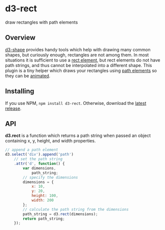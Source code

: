 # d3-rect

draw rectangles with path elements

## Overview

[d3-shape](https://github.com/d3/d3-shape/) provides handy tools which help with drawing many common shapes, but curiously enough, rectangles are not among them. In most situations it is sufficient to use a  [rect element](https://developer.mozilla.org/en-US/docs/Web/SVG/Element/rect), but rect elements do not have path strings, and thus cannot be interpolated into a different shape. This plugin is a tiny helper which draws your rectangles using [path elements](https://www.w3.org/TR/SVG/paths.html) so they can be [animated](https://github.com/d3/d3-transition).

## Installing

If you use NPM, `npm install d3-rect`. Otherwise, download the [latest release](https://github.com/vijithassar/d3-rect/releases/latest).

## API

**d3.rect** is a function which returns a path string when passed an object containing x, y, height, and width properties.

```js
// append a path element
d3.select('div').append('path')
    // set the path string
    .attr('d', function() {
        var dimensions,
            path_string;
        // specify the dimensions
        dimensions = {
            x: 10,
            y: 20,
            height: 100,
            width: 200
        };
        // calculate the path string from the dimensions
        path_string = d3.rect(dimensions);
        return path_string;
    });
```